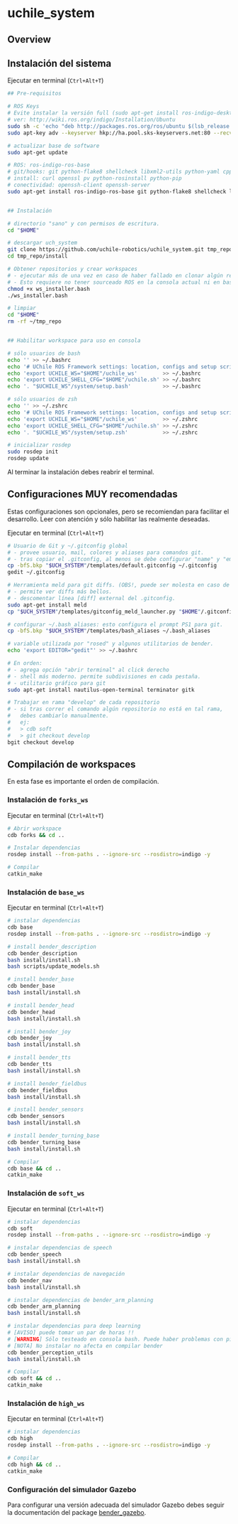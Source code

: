 # uchile_system

## Overview


## Instalación del sistema

Ejecutar en terminal (`Ctrl+Alt+T`)

```bash
## Pre-requisitos

# ROS Keys
# Evite instalar la versión full (sudo apt-get install ros-indigo-desktop-full) o alguna de las otras variantes.
# ver: http://wiki.ros.org/indigo/Installation/Ubuntu
sudo sh -c 'echo "deb http://packages.ros.org/ros/ubuntu $(lsb_release -sc) main" > /etc/apt/sources.list.d/ros-latest.list'
sudo apt-key adv --keyserver hkp://ha.pool.sks-keyservers.net:80 --recv-key 421C365BD9FF1F717815A3895523BAEEB01FA116

# actualizar base de software
sudo apt-get update

# ROS: ros-indigo-ros-base
# git/hooks: git python-flake8 shellcheck libxml2-utils python-yaml cppcheck
# install: curl openssl pv python-rosinstall python-pip
# conectividad: openssh-client openssh-server
sudo apt-get install ros-indigo-ros-base git python-flake8 shellcheck libxml2-utils python-yaml cppcheck curl openssl pv python-rosinstall python-pip openssh-client openssh-server


## Instalación

# directorio "sano" y con permisos de escritura.
cd "$HOME"

# descargar uch_system
git clone https://github.com/uchile-robotics/uchile_system.git tmp_repo
cd tmp_repo/install

# Obtener repositorios y crear workspaces
# - ejecutar más de una vez en caso de haber fallado en clonar algún repositorio
# - Esto requiere no tener sourceado ROS en la consola actual ni en bash (revisar .bashrc)
chmod +x ws_installer.bash
./ws_installer.bash

# limpiar
cd "$HOME"
rm -rf ~/tmp_repo


## Habilitar workspace para uso en consola

# sólo usuarios de bash
echo '' >> ~/.bashrc
echo '# UChile ROS Framework settings: location, configs and setup script.' >> ~/.bashrc
echo 'export UCHILE_WS="$HOME"/uchile_ws'        >> ~/.bashrc
echo 'export UCHILE_SHELL_CFG="$HOME"/uchile.sh' >> ~/.bashrc
echo '. "$UCHILE_WS"/system/setup.bash'          >> ~/.bashrc

# sólo usuarios de zsh
echo '' >> ~/.zshrc
echo '# UChile ROS Framework settings: location, configs and setup script.' >> ~/.zshrc
echo 'export UCHILE_WS="$HOME"/uchile_ws'        >> ~/.zshrc
echo 'export UCHILE_SHELL_CFG="$HOME"/uchile.sh' >> ~/.zshrc
echo '. "$UCHILE_WS"/system/setup.zsh'           >> ~/.zshrc

# inicializar rosdep
sudo rosdep init
rosdep update
```
Al terminar la instalación debes reabrir el terminal.


## Configuraciones MUY recomendadas

Estas configuraciones son opcionales, pero se recomiendan para facilitar el desarrollo. Leer con atención y sólo habilitar las realmente deseadas.

Ejecutar en terminal (`Ctrl+Alt+T`)

```bash
# Usuario de Git y ~/.gitconfig global
# - provee usuario, mail, colores y aliases para comandos git.
# - tras copiar el .gitconfig, al menos se debe configurar "name" y "email"!!!
cp -bfS.bkp "$UCH_SYSTEM"/templates/default.gitconfig ~/.gitconfig
gedit ~/.gitconfig

# Herramienta meld para git diffs. (OBS!, puede ser molesta en caso de no)
# - permite ver diffs más bellos.
# - descomentar línea [diff] external del .gitconfig.
sudo apt-get install meld
cp "$UCH_SYSTEM"/templates/gitconfig_meld_launcher.py "$HOME"/.gitconfig_meld_launcher.py

# configurar ~/.bash_aliases: esto configura el prompt PS1 para git. 
cp -bfS.bkp "$UCH_SYSTEM"/templates/bash_aliases ~/.bash_aliases

# variable utilizada por "rosed" y algunos utilitarios de bender.
echo 'export EDITOR="gedit"' >> ~/.bashrc

# En orden:
# - agrega opción "abrir terminal" al click derecho
# - shell más moderno. permite subdivisiones en cada pestaña.
# - utilitario gráfico para git
sudo apt-get install nautilus-open-terminal terminator gitk

# Trabajar en rama "develop" de cada repositorio
# - si tras correr el comando algún repositorio no está en tal rama,
#   debes cambiarlo manualmente.
#   ej:
#   > cdb soft
#   > git checkout develop
bgit checkout develop
```


## Compilación de workspaces

En esta fase es importante el orden de compilación.


### Instalación de `forks_ws`

Ejecutar en terminal (`Ctrl+Alt+T`)

```bash
# Abrir workspace
cdb forks && cd ..

# Instalar dependencias
rosdep install --from-paths . --ignore-src --rosdistro=indigo -y

# Compilar
catkin_make
```


### Instalación de `base_ws`

Ejecutar en terminal (`Ctrl+Alt+T`)

```bash
# instalar dependencias
cdb base
rosdep install --from-paths . --ignore-src --rosdistro=indigo -y

# install bender_description
cdb bender_description
bash install/install.sh
bash scripts/update_models.sh

# install bender_base
cdb bender_base
bash install/install.sh

# install bender_head
cdb bender_head
bash install/install.sh

# install bender_joy
cdb bender_joy
bash install/install.sh

# install bender_tts
cdb bender_tts
bash install/install.sh

# install bender_fieldbus
cdb bender_fieldbus
bash install/install.sh

# install bender_sensors
cdb bender_sensors
bash install/install.sh

# install bender_turning_base
cdb bender_turning_base
bash install/install.sh

# Compilar
cdb base && cd ..
catkin_make
```


### Instalación de `soft_ws`

Ejecutar en terminal (`Ctrl+Alt+T`)

```bash
# instalar dependencias
cdb soft
rosdep install --from-paths . --ignore-src --rosdistro=indigo -y

# instalar dependencias de speech
cdb bender_speech
bash install/install.sh

# instalar dependencias de navegación
cdb bender_nav
bash install/install.sh

# instalar dependencias de bender_arm_planning
cdb bender_arm_planning
bash install/install.sh

# instalar dependencias para deep learning
# [AVISO] puede tomar un par de horas !!
# [WARNING] Sólo testeado en consola bash. Puede haber problemas con pip. Ver: https://bitbucket.org/uchile-robotics-die/bender_system/issues/9/importerror-no-module-named
# [NOTA] No instalar no afecta en compilar bender
cdb bender_perception_utils
bash install/install.sh

# Compilar
cdb soft && cd ..
catkin_make
```

### Instalación de `high_ws`

Ejecutar en terminal (`Ctrl+Alt+T`)

```bash
# instalar dependencias
cdb high
rosdep install --from-paths . --ignore-src --rosdistro=indigo -y

# Compilar
cdb high && cd ..
catkin_make
```

### Configuración del simulador Gazebo

Para configurar una versión adecuada del simulador Gazebo debes seguir la documentación del package [bender_gazebo](https://bitbucket.org/uchile-robotics-die/bender_system/wiki/doc/packages/bender_gazebo.md).
